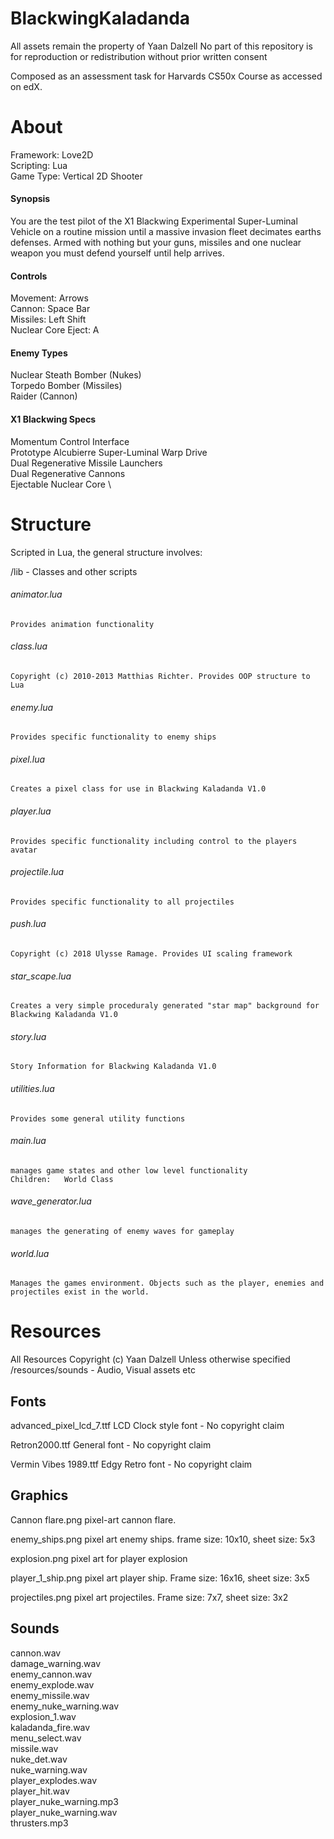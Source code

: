 # BlackwingKaladanda

All assets remain the property of Yaan Dalzell
No part of this repository is for reproduction or redistribution without prior written consent

Composed as an assessment task for Harvards CS50x Course as accessed on edX.

# About
Framework: Love2D \
Scripting: Lua \
Game Type: Vertical 2D Shooter

#### Synopsis 
You are the test pilot of the X1 Blackwing Experimental Super-Luminal Vehicle on a routine mission
until a massive invasion fleet decimates earths defenses. Armed with nothing but your guns, missiles and one
nuclear weapon you must defend yourself until help arrives.

#### Controls
Movement:   Arrows\
Cannon:     Space Bar\
Missiles:   Left Shift\
Nuclear Core Eject: A

#### Enemy Types    
Nuclear Steath Bomber (Nukes)\
Torpedo Bomber (Missiles)\
Raider (Cannon)

#### X1 Blackwing Specs
Momentum Control Interface \
Prototype Alcubierre Super-Luminal Warp Drive \
Dual Regenerative Missile Launchers \
Dual Regenerative Cannons \
Ejectable Nuclear Core \

# Structure
Scripted in Lua, the general structure involves:

/lib - Classes and other scripts

###### animator.lua
    Provides animation functionality
    
###### class.lua
    Copyright (c) 2010-2013 Matthias Richter. Provides OOP structure to Lua
    
###### enemy.lua
    Provides specific functionality to enemy ships
    
###### pixel.lua
    Creates a pixel class for use in Blackwing Kaladanda V1.0
    
###### player.lua
    Provides specific functionality including control to the players avatar
    
###### projectile.lua
    Provides specific functionality to all projectiles    
    
###### push.lua
    Copyright (c) 2018 Ulysse Ramage. Provides UI scaling framework
    
###### star_scape.lua
    Creates a very simple proceduraly generated "star map" background for Blackwing Kaladanda V1.0

###### story.lua
    Story Information for Blackwing Kaladanda V1.0
    
###### utilities.lua
    Provides some general utility functions
    
###### main.lua
    manages game states and other low level functionality
    Children:   World Class
    
###### wave_generator.lua
    manages the generating of enemy waves for gameplay

###### world.lua
    Manages the games environment. Objects such as the player, enemies and projectiles exist in the world.



# Resources
All Resources Copyright (c) Yaan Dalzell Unless otherwise specified\
/resources/sounds - Audio, Visual assets etc


## Fonts

advanced_pixel_lcd_7.ttf
    LCD Clock style font - No copyright claim
    
Retron2000.ttf
    General font - No copyright claim

Vermin Vibes 1989.ttf
    Edgy Retro font - No copyright claim

## Graphics
Cannon flare.png
    pixel-art cannon flare.

enemy_ships.png
    pixel art enemy ships. frame size: 10x10, sheet size: 5x3
    
explosion.png
    pixel art for player explosion

player_1_ship.png
    pixel art player ship. Frame size: 16x16, sheet size: 3x5

projectiles.png
    pixel art projectiles. Frame size: 7x7, sheet size: 3x2
    
## Sounds
cannon.wav\
damage_warning.wav\
enemy_cannon.wav\
enemy_explode.wav\
enemy_missile.wav\
enemy_nuke_warning.wav\
explosion_1.wav\
kaladanda_fire.wav\
menu_select.wav\
missile.wav\
nuke_det.wav\
nuke_warning.wav\
player_explodes.wav\
player_hit.wav\
player_nuke_warning.mp3\
player_nuke_warning.wav\
thrusters.mp3


